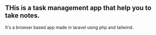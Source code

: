 ## THis is a task management app that help you to take notes.

It's a browser based app made in laravel using php and tailwind.
